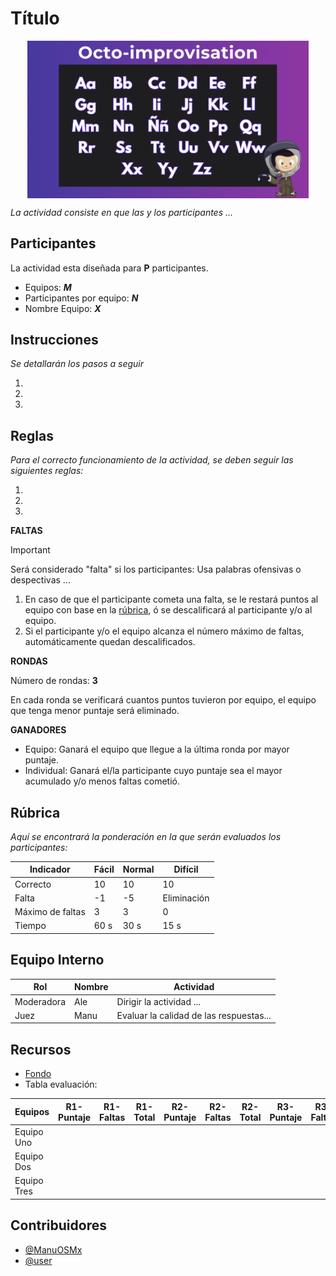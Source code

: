 # Título

<img src="../OctoImprovisation/assets/octo-impro-landscape.png" 
        alt="Portada Actividad" 
        width="450px"
        style="display: block; margin: 0 auto" />

_La actividad consiste en que las y los participantes ..._

## Participantes

La actividad esta diseñada para **P** participantes.

- Equipos: _**M**_
- Participantes por equipo: _**N**_
- Nombre Equipo: _**X**_

## Instrucciones
_Se detallarán los pasos a seguir_

1. 
2. 
3. 

## Reglas

_Para el correcto funcionamiento de la actividad, se deben seguir las siguientes reglas:_

1. 
2. 
3. 

**FALTAS**

> [!IMPORTANT]  
> Será considerado "falta" si los participantes: Usa palabras ofensivas o despectivas ...

1. En caso de que el participante cometa una falta, se le restará puntos al equipo con base en la [rúbrica](./README.md#rúbrica), ó se descalificará al participante y/o al equipo.
2. Si el participante y/o el equipo alcanza el número máximo de faltas, automáticamente quedan descalificados.

**RONDAS**

Número de rondas: **3**

En cada ronda se verificará cuantos puntos tuvieron por equipo, el equipo que tenga menor puntaje será eliminado.

**GANADORES**

- Equipo: Ganará el equipo que llegue a la última ronda por mayor puntaje.
- Individual: Ganará el/la participante cuyo puntaje sea el mayor acumulado y/o menos faltas cometió.

## Rúbrica

_Aquí se encontrará la ponderación en la que serán evaluados los participantes:_

|     Indicador     |    Fácil   |    Normal  |   Difícil   |
|-------------------|------------|------------|-------------|
| Correcto          |     10     |     10     |     10      |
| Falta             |    -1      |    -5      | Eliminación |
| Máximo de faltas  |     3      |     3      |      0      |
| Tiempo            |    60 s    |    30 s    |     15 s    |

## Equipo Interno

|     Rol      | Nombre |                Actividad                |
|--------------|--------|-----------------------------------------|
| Moderadora   | Ale    | Dirigir la actividad ...                |
| Juez         | Manu   | Evaluar la calidad de las respuestas... |

## Recursos

- [Fondo](https://github.com)
- Tabla evaluación:

|   Equipos   | R1-Puntaje | R1-Faltas | R1-Total | R2-Puntaje | R2-Faltas | R2-Total | R3-Puntaje | R3-Faltas | R3-Total |
|-------------|------------|-----------|----------|------------|-----------|----------|------------|-----------|----------|
| Equipo Uno  |  |  |  |  |  |  |  |  |  |
| Equipo Dos  |  |  |  |  |  |  |  |  |  |
| Equipo Tres |  |  |  |  |  |  |  |  |  |

## Contribuidores

- [@ManuOSMx](https://github.com/manuosmx)
- [@user](https://github.com/)